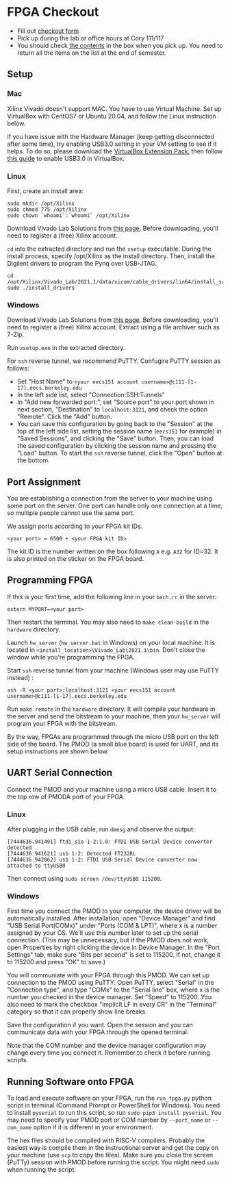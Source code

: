 # FPGA Checkout
 - Fill out [checkout form](https://forms.gle/VZY5py12vZjkePJk9)
 - Pick up during the lab or office hours at Cory 111/117
 - You should check [the contents](https://bit.ly/3qoGHUk) in the box when you pick up. You need to return all the items on the list at the end of semester.

## Setup
### Mac
Xilinx Vivado doesn't support MAC.
You have to use Virtual Machine.
Set up VirtualBox with CentOS7 or Ubuntu 20.04, and follow the Linux instruction below.

If you have issue with the Hardware Manager (keep getting disconnected after some time), 
try enabling USB3.0 setting in your VM setting to see if it helps. 
To do so, please download the [VirtualBox Extension Pack](https://www.oracle.com/virtualization/technologies/vm/downloads/virtualbox-downloads.html#extpack),
then follow [this guide](https://techspite.com/how-to-install-virtualbox-extension-pack-and-enable-usb-3-0-2/) to enable USB3.0 in VirtualBox.

### Linux
First, create an install area:
```
sudo mkdir /opt/Xilinx
sudo chmod 775 /opt/Xilinx
sudo chown `whoami`:`whoami` /opt/Xilinx
```

Download Vivado Lab Solutions from [this page](https://www.xilinx.com/support/download/index.html/content/xilinx/en/downloadNav/vivado-design-tools/2021-1.html).
Before downloading, you'll need to register a (free) Xilinx account.

`cd` into the extracted directory and run the `xsetup` executable.
During the install process, specify /opt/Xilinx as the install directory.
Then, install the Digilent drivers to program the Pynq over USB-JTAG.
```
cd /opt/Xilinx/Vivado_Lab/2021.1/data/xicom/cable_drivers/lin64/install_script/install_drivers
sudo ./install_drivers
```

### Windows
Download Vivado Lab Solutions from [this page](https://www.xilinx.com/support/download/index.html/content/xilinx/en/downloadNav/vivado-design-tools/2021-1.html).
Before downloading, you'll need to register a (free) Xilinx account.
Extract using a file archiver such as 7-Zip.

Run `xsetup.exe` in the extracted directory.

For `ssh` reverse tunnel, we recommend PuTTY.
Confugire PuTTY session as follows:
 - Set "Host Name" to `<your eecs151 account username>@c111-[1-17].eecs.berkeley.edu`
 - In the left side list, select "Connection:SSH:Tunnels"
 - In "Add new forwarded port:", set "Source port" to your port shown in next section, "Destination" to `localhost:3121`, and check the option "Remote". Click the "Add" button.
 - You can save this configuration by going back to the "Session" at the top of the left side list, setting the session name (`eecs151` for example) in "Saved Sessions", and clicking the "Save" button. Then, you can load the saved configuration by clicking the session name and pressing the "Load" button.
To start the `ssh` reverse tunnel, click the "Open" button at the bottom.



## Port Assignment
You are establishing a connection from the server to your machine using some port on the server.
One port can handle only one connection at a time, so multiple people cannot use the same port.

We assign ports according to your FPGA kit IDs.
```
<your port> = 6500 + <your FPGA kit ID>
```
The kit ID is the number written on the box following `A` e.g. `A32` for ID=32.
It is also printed on the sticker on the FPGA board.



## Programming FPGA
If this is your first time, add the following line in your `bach.rc` in the server:
```
extern MYPORT=<your port>
```
Then restart the terminal.
You may also need to `make clean-build` in the `hardware` directory.

Launch `hw_server` (`hw_server.bat` in Windows) on your local machine. It is located in `<install_location>\Vivado_Lab\2021.1\bin`.
Don't close the window while you're programming the FPGA.

Start `ssh` reverse tunnel from your machine (Windows user may use PuTTY instead)
:
```
ssh -R <your port>:localhost:3121 <your eecs151 account username>@c111-[1-17].eecs.berkeley.edu
```

Run `make remote` in the `hardware` directory. It will compile your hardware in the server and send the bitstream to your machine, then your `hw_server` will program your FPGA with the bitstream.

By the way, FPGAs are programmed through the micro USB port on the left side of the board.
The PMOD (a small blue board) is used for UART, and its setup instructions are shown below.



## UART Serial Connection
Connect the PMOD and your machine using a micro USB cable.
Insert it to the top row of PMODA port of your FPGA.

### Linux
After plugging in the USB cable, run `dmesg` and observe the output:
```
[7444636.941491] ftdi_sio 1-2:1.0: FTDI USB Serial Device converter detected
[7444636.941621] usb 1-2: Detected FT232RL
[7444636.942062] usb 1-2: FTDI USB Serial Device converter now attached to ttyUSB0
```
Then connect using `sudo screen /dev/ttyUSB0 115200`.


### Windows
First time you connect the PMOD to your computer, the device driver will be automatically installed.
After installation, open "Device Manager" and find "USB Serial Port(COMx)" under "Ports (COM & LPT)",
where x is a number assigned by your OS.
We'll use this number later to set up the serial connection.
(This may be unnecessary, but if the PMOD does not work,
open Properties by right clicking the device in Device Manager.
In the "Port Settings" tab, make sure "Bits per second" is set to 115200.
If not, change it to 115200 and press "OK" to save.)

You will communiate with your FPGA through this PMOD.
We can set up connection to the PMOD using PuTTY.
Open PuTTY, select "Serial" in the "Connection type",
and type "COMx" to the "Serial line" box, where x is the number you checked in the device manager.
Set "Speed" to 115200.
You also need to mark the checkbox "implicit LF in every CR" in the "Terminal" category so that it can properly show line breaks. 

Save the configuration if you want.
Open the session and you can communicate data with your FPGA through the opened terminal.

Note that the COM number and the device manager configuration may change every time you connect it.
Remember to check it before running scripts.



## Running Software onto FPGA
To load and execute software on your FPGA,
run the `run_fpga.py` python script in terminal (Command Prompt or PowerShell for Windows).
You need to install `pyserial` to run this script, so run `sudo pip3 install pyserial`.
You may need to specify your PMOD port or COM number by `--port_name` or `--com_name` option if it is different in your environment.

The hex files should be compiled with RISC-V compilers.
Probably the easiest way is compile them in the instructional server and get the copy on your machine (use `scp` to copy the files).
Make sure you close the screen (PuTTy) session with PMOD before running the script.
You might need `sudo` when running the script.
